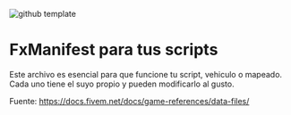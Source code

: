 ![github template](https://user-images.githubusercontent.com/32984490/167545136-28e331cb-b715-4044-a646-a0cb64a7b90b.png)

# FxManifest para tus scripts

Este archivo es esencial para que funcione tu script, vehiculo o mapeado. Cada uno tiene el suyo propio y pueden modificarlo al gusto.

Fuente: https://docs.fivem.net/docs/game-references/data-files/
